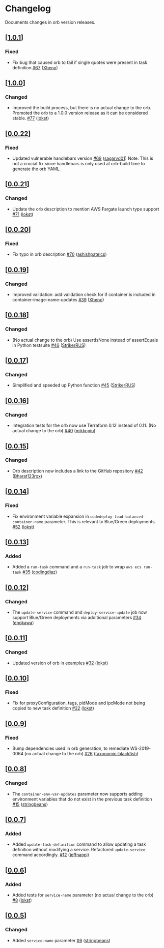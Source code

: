 # Changelog
Documents changes in orb version releases.

## [[1.0.1](https://circleci.com/orbs/registry/orb/circleci/aws-ecs?version=1.0.1)]
### Fixed
- Fix bug that caused orb to fail if single quotes were present in task definition [\#67](https://github.com/CircleCI-Public/aws-ecs-orb/pull/67) ([Xheno](https://github.com/Xheno))

## [[1.0.0](https://circleci.com/orbs/registry/orb/circleci/aws-ecs?version=1.0.0)]
### Changed
- Improved the build process, but there is no actual change to the orb. Promoted the orb to a 1.0.0 version release as it can be considered stable. [\#77](https://github.com/CircleCI-Public/aws-ecs-orb/pull/77) ([lokst](https://github.com/lokst))

## [[0.0.22](https://circleci.com/orbs/registry/orb/circleci/aws-ecs?version=0.0.22)]
### Fixed
- Updated vulnerable handlebars version [\#69](https://github.com/CircleCI-Public/aws-ecs-orb/pull/69) ([sagarvd01](https://github.com/sagarvd01))
Note: This is not a crucial fix since handlebars is only used at orb-build time to generate the orb YAML.

## [[0.0.21](https://circleci.com/orbs/registry/orb/circleci/aws-ecs?version=0.0.21)]
### Changed
- Update the orb description to mention AWS Fargate launch type support [\#71](https://github.com/CircleCI-Public/aws-ecs-orb/pull/71) ([lokst](https://github.com/lokst))

## [[0.0.20](https://circleci.com/orbs/registry/orb/circleci/aws-ecs?version=0.0.20)]
### Fixed
- Fix typo in orb description [\#70](https://github.com/CircleCI-Public/aws-ecs-orb/pull/70) ([ashishpatelcs](https://github.com/ashishpatelcs))

## [[0.0.19](https://circleci.com/orbs/registry/orb/circleci/aws-ecs?version=0.0.19)]
### Changed
- Improved validation: add validation check for if container is included in container-image-name-updates [\#39](https://github.com/CircleCI-Public/aws-ecs-orb/pull/39) ([Xheno](https://github.com/Xheno))

## [[0.0.18](https://circleci.com/orbs/registry/orb/circleci/aws-ecs?version=0.0.18)]
### Changed
- (No actual change to the orb) Use assertIsNone instead of assertEquals in Python testsuite [\#46](https://github.com/CircleCI-Public/aws-ecs-orb/pull/46) ([StrikerRUS](https://github.com/StrikerRUS))

## [[0.0.17](https://circleci.com/orbs/registry/orb/circleci/aws-ecs?version=0.0.17)]
### Changed
- Simplified and speeded up Python function [\#45](https://github.com/CircleCI-Public/aws-ecs-orb/pull/45) ([StrikerRUS](https://github.com/StrikerRUS))

## [[0.0.16](https://circleci.com/orbs/registry/orb/circleci/aws-ecs?version=0.0.16)]
### Changed
- Integration tests for the orb now use Terraform 0.12 instead of 0.11. (No actual change to the orb) [\#40](https://github.com/CircleCI-Public/aws-ecs-orb/pull/40) ([mikkopiu](https://github.com/mikkopiu))

## [[0.0.15](https://circleci.com/orbs/registry/orb/circleci/aws-ecs?version=0.0.15)]
### Changed
- Orb description now includes a link to the GitHub repository [\#42](https://github.com/CircleCI-Public/aws-ecs-orb/pull/42) ([Bharat123rox](https://github.com/Bharat123rox))

## [[0.0.14](https://circleci.com/orbs/registry/orb/circleci/aws-ecs?version=0.0.14)]
### Fixed
- Fix environment variable expansion in `codedeploy-load-balanced-container-name` parameter. This is relevant to Blue/Green deployments. [\#52](https://github.com/CircleCI-Public/aws-ecs-orb/pull/52) ([lokst](https://github.com/lokst))

## [[0.0.13](https://circleci.com/orbs/registry/orb/circleci/aws-ecs?version=0.0.13)]
### Added
- Added a `run-task` command and a `run-task` job to wrap `aws ecs run-task` [\#35](https://github.com/CircleCI-Public/aws-ecs-orb/pull/35) ([codingdiaz](https://github.com/codingdiaz))

## [[0.0.12](https://circleci.com/orbs/registry/orb/circleci/aws-ecs?version=0.0.12)]
### Changed
- The `update-service` command and `deploy-service-update` job now support Blue/Green deployments via additional parameters [\#34](https://github.com/CircleCI-Public/aws-ecs-orb/pull/34) ([enokawa](https://github.com/enokawa))

## [[0.0.11](https://circleci.com/orbs/registry/orb/circleci/aws-ecs?version=0.0.11)]
### Changed
- Updated version of orb in examples [\#32](https://github.com/CircleCI-Public/aws-ecs-orb/pull/32) ([lokst](https://github.com/lokst))

## [[0.0.10](https://circleci.com/orbs/registry/orb/circleci/aws-ecs?version=0.0.10)]
### Fixed
- Fix for proxyConfiguration, tags, pidMode and ipcMode not being copied to new task definition [\#32](https://github.com/CircleCI-Public/aws-ecs-orb/pull/31) ([lokst](https://github.com/lokst))

## [[0.0.9](https://circleci.com/orbs/registry/orb/circleci/aws-ecs?version=0.0.9)]
### Fixed
- Bump dependencies used in orb generation, to remediate WS-2019-0064 (no actual change to the orb) [\#26](https://github.com/CircleCI-Public/aws-ecs-orb/pull/26) ([taxonomic-blackfish](https://github.com/taxonomic-blackfish))

## [[0.0.8](https://circleci.com/orbs/registry/orb/circleci/aws-ecs?version=0.0.8)]
### Changed
- The `container-env-var-updates` parameter now supports adding environment variables that do not exist in the previous task definition [\#15](https://github.com/CircleCI-Public/aws-ecs-orb/pull/15) ([stringbeans](https://github.com/stringbeans))

## [[0.0.7](https://circleci.com/orbs/registry/orb/circleci/aws-ecs?version=0.0.7)]
### Added
- Added `update-task-definition` command to allow updating a task definition without modifying a service. Refactored `update-service` command accordingly. [\#12](https://github.com/CircleCI-Public/aws-ecs-orb/pull/12) ([jeffnappi](https://github.com/jeffnappi))

## [[0.0.6](https://circleci.com/orbs/registry/orb/circleci/aws-ecs?version=0.0.6)]
### Added
- Added tests for `service-name` parameter (no actual change to the orb) [\#8](https://github.com/CircleCI-Public/aws-ecs-orb/pull/8) ([lokst](https://github.com/lokst))

## [[0.0.5](https://circleci.com/orbs/registry/orb/circleci/aws-ecs?version=0.0.5)]
### Changed
- Added `service-name` parameter [\#6](https://github.com/CircleCI-Public/aws-ecs-orb/pull/6) ([stringbeans](https://github.com/stringbeans))
